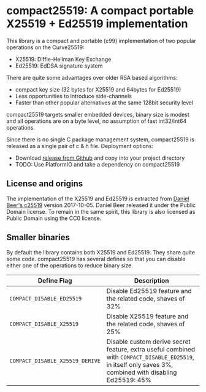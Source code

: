 # compact25519: A compact portable X25519 + Ed25519 implementation

This library is a compact and portable (c99) implementation of two popular
operations on the Curve25519: 

- X25519: Diffie-Hellman Key Exchange 
- Ed25519: EdDSA signature system 

There are quite some advantages over older RSA based algorithms:

- compact key size (32 bytes for X25519 and 64bytes for Ed25519)
- Less opportunities to introduce side-channels
- Faster than other popular alternatives at the same 128bit security level

compact25519 targets smaller embedded devices, binary size is modest and all
operations are on a byte level, no assumption of fast int32/int64 operations.

Since there is no single C package management system, compact25519 is released as
a single pair of c & h file. Deployment options:

- Download [release from Github](https://github.com/DavyLandman/compact25519/releases) 
  and copy into your project directory
- TODO: Use PlatformIO and take a dependency on compact25519

## License and origins
The implementation of the X25519 and Ed25519 is extracted from 
[Daniel Beer's c25519](https://www.dlbeer.co.nz/oss/c25519.html) version 2017-10-05.
Daniel Beer released it under the Public Domain license. To remain in the same
spirit, this library is also licensed as Public Domain using the CC0 license.

## Smaller binaries

By default the library contains both X25519 and Ed25519. They share quite some 
code. compact25519 has several defines so that you can disable either one of the
operations to reduce binary size.

| Define Flag | Description |
|----|----|
| `COMPACT_DISABLE_ED25519` | Disable Ed25519 feature and the related code, shaves of 32% |
| `COMPACT_DISABLE_X25519` | Disable X25519 feature and the related code, shaves of 25% |
| `COMPACT_DISABLE_X25519_DERIVE` | Disable custom derive secret feature, extra useful combined with `COMPACT_DISABLE_ED25519`, in itself only saves 3%, combined with disabling Ed25519: 45%|